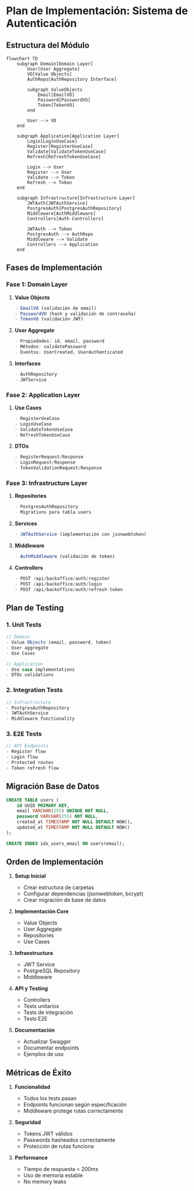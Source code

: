 # Plan de Implementación: Sistema de Autenticación

## Estructura del Módulo

```mermaid
flowchart TD
    subgraph Domain[Domain Layer]
        User[User Aggregate]
        VO[Value Objects]
        AuthRepo[AuthRepository Interface]
        
        subgraph ValueObjects
            Email[EmailVO]
            Password[PasswordVO]
            Token[TokenVO]
        end
        
        User --> VO
    end
    
    subgraph Application[Application Layer]
        Login[LoginUseCase]
        Register[RegisterUseCase]
        Validate[ValidateTokenUseCase]
        Refresh[RefreshTokenUseCase]
        
        Login --> User
        Register --> User
        Validate --> Token
        Refresh --> Token
    end
    
    subgraph Infrastructure[Infrastructure Layer]
        JWTAuth[JWTAuthService]
        PostgresAuth[PostgresAuthRepository]
        Middleware[AuthMiddleware]
        Controllers[Auth Controllers]
        
        JWTAuth --> Token
        PostgresAuth --> AuthRepo
        Middleware --> Validate
        Controllers --> Application
    end
```

## Fases de Implementación

### Fase 1: Domain Layer
1. **Value Objects**
   ```typescript
   - EmailVO (validación de email)
   - PasswordVO (hash y validación de contraseña)
   - TokenVO (validación JWT)
   ```

2. **User Aggregate**
   ```typescript
   - Propiedades: id, email, password
   - Métodos: validatePassword
   - Eventos: UserCreated, UserAuthenticated
   ```

3. **Interfaces**
   ```typescript
   - AuthRepository
   - JWTService
   ```

### Fase 2: Application Layer
1. **Use Cases**
   ```typescript
   - RegisterUseCase
   - LoginUseCase
   - ValidateTokenUseCase
   - RefreshTokenUseCase
   ```

2. **DTOs**
   ```typescript
   - RegisterRequest/Response
   - LoginRequest/Response
   - TokenValidationRequest/Response
   ```

### Fase 3: Infrastructure Layer
1. **Repositories**
   ```typescript
   - PostgresAuthRepository
   - Migrations para tabla users
   ```

2. **Services**
   ```typescript
   - JWTAuthService (implementación con jsonwebtoken)
   ```

3. **Middleware**
   ```typescript
   - AuthMiddleware (validación de token)
   ```

4. **Controllers**
   ```typescript
   - POST /api/backoffice/auth/register
   - POST /api/backoffice/auth/login
   - POST /api/backoffice/auth/refresh-token
   ```

## Plan de Testing

### 1. Unit Tests
```typescript
// Domain
- Value Objects (email, password, token)
- User aggregate
- Use Cases

// Application
- Use case implementations
- DTOs validations
```

### 2. Integration Tests
```typescript
// Infrastructure
- PostgresAuthRepository
- JWTAuthService
- Middleware functionality
```

### 3. E2E Tests
```typescript
// API Endpoints
- Register flow
- Login flow
- Protected routes
- Token refresh flow
```

## Migración Base de Datos

```sql
CREATE TABLE users (
    id UUID PRIMARY KEY,
    email VARCHAR(255) UNIQUE NOT NULL,
    password VARCHAR(255) NOT NULL,
    created_at TIMESTAMP NOT NULL DEFAULT NOW(),
    updated_at TIMESTAMP NOT NULL DEFAULT NOW()
);

CREATE INDEX idx_users_email ON users(email);
```

## Orden de Implementación

1. **Setup Inicial**
   - Crear estructura de carpetas
   - Configurar dependencias (jsonwebtoken, bcrypt)
   - Crear migración de base de datos

2. **Implementación Core**
   - Value Objects
   - User Aggregate
   - Repositories
   - Use Cases

3. **Infraestructura**
   - JWT Service
   - PostgreSQL Repository
   - Middleware

4. **API y Testing**
   - Controllers
   - Tests unitarios
   - Tests de integración
   - Tests E2E

5. **Documentación**
   - Actualizar Swagger
   - Documentar endpoints
   - Ejemplos de uso

## Métricas de Éxito

1. **Funcionalidad**
   - Todos los tests pasan
   - Endpoints funcionan según especificación
   - Middleware protege rutas correctamente

2. **Seguridad**
   - Tokens JWT válidos
   - Passwords hasheados correctamente
   - Protección de rutas funciona

3. **Performance**
   - Tiempo de respuesta < 200ms
   - Uso de memoria estable
   - No memory leaks
